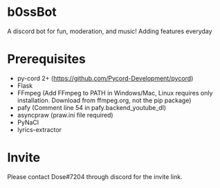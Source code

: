 # b0ssBot
A discord bot for fun, moderation, and music! Adding features everyday

# Prerequisites
+ py-cord 2+ (https://github.com/Pycord-Development/pycord)
+ Flask
+ FFmpeg (Add FFmpeg to PATH in Windows/Mac, Linux requires only installation. Download from ffmpeg.org, not the pip package)
+ pafy (Comment line 54 in pafy.backend_youtube_dl)
+ asyncpraw (praw.ini file required)
+ PyNaCl
+ lyrics-extractor

# Invite
Please contact Dose#7204 through discord for the invite link.
